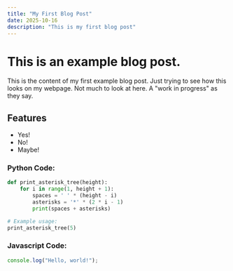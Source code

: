 ```yaml
---
title: "My First Blog Post"
date: 2025-10-16
description: "This is my first blog post"
---
```


# This is an example blog post.

This is the content of my first example blog post. Just trying to see how this looks on my webpage. Not much to look at here. A "work in progress" as they say.

## Features

- Yes!
- No!
- Maybe!

### Python Code:
```python
def print_asterisk_tree(height):
    for i in range(1, height + 1):
        spaces = ' ' * (height - i)
        asterisks = '*' * (2 * i - 1)
        print(spaces + asterisks)

# Example usage:
print_asterisk_tree(5)
```

### Javascript Code:
```javascript
console.log("Hello, world!");
```